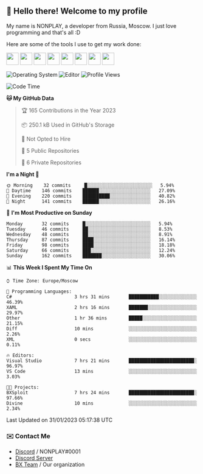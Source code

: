 ## :wave: Hello there! Welcome to my profile

My name is NONPLAY, a developer from Russia, Moscow. I just love programming and that's all :D

Here are some of the tools I use to get my work done:

<kbd><img height="32" src="https://img.icons8.com/color/2x/visual-studio-code-2019.png"></kbd>
<kbd><img height="32" src="https://img.icons8.com/color/2x/linux.png"></kbd>
<kbd><img height="32" src="https://img.icons8.com/fluent/2x/console.png"></kbd>
<kbd><img height="32" src="https://img.icons8.com/color/2x/open-source.png"></kbd>
<kbd><img height="32" src="https://img.icons8.com/color/2x/git.png"></kbd>
<kbd><img height="32" src="https://img.icons8.com/color/2x/nginx.png"></kbd>
<a href="?#gh-light-mode-only"><kbd><img height="32" src="https://img.icons8.com/metro/2x/mysql.png"></kbd></a>
<a href="?#gh-dark-mode-only"><kbd><img height="32" src="https://img.icons8.com/FFFFFF/metro/2x/mysql.png"></kbd></a>

![Operating System](https://img.shields.io/badge/OS-Windows%2010%20Pro-informational?style=for-the-badge&logo=Windows&logoColor=white&color=007ec6)
![Editor](https://img.shields.io/badge/Editor-VS%20Code-informational?style=for-the-badge&logo=Visual%20Studio%20Code&logoColor=white&color=007ec6)
![Profile Views](https://komarev.com/ghpvc/?username=NONPLAYT&color=blue&style=for-the-badge)

<!--START_SECTION:waka-->
![Code Time](http://img.shields.io/badge/Code%20Time-57%20hrs%2046%20mins-blue)

**🐱 My GitHub Data** 

> 🏆 165 Contributions in the Year 2023
 > 
> 📦 250.1 kB Used in GitHub's Storage 
 > 
> 🚫 Not Opted to Hire
 > 
> 📜 5 Public Repositories 
 > 
> 🔑 6 Private Repositories  
 > 
**I'm a Night 🦉** 

```text
🌞 Morning    32 commits     █░░░░░░░░░░░░░░░░░░░░░░░░   5.94% 
🌆 Daytime    146 commits    ██████░░░░░░░░░░░░░░░░░░░   27.09% 
🌃 Evening    220 commits    ██████████░░░░░░░░░░░░░░░   40.82% 
🌙 Night      141 commits    ██████░░░░░░░░░░░░░░░░░░░   26.16%

```
📅 **I'm Most Productive on Sunday** 

```text
Monday       32 commits     █░░░░░░░░░░░░░░░░░░░░░░░░   5.94% 
Tuesday      46 commits     ██░░░░░░░░░░░░░░░░░░░░░░░   8.53% 
Wednesday    48 commits     ██░░░░░░░░░░░░░░░░░░░░░░░   8.91% 
Thursday     87 commits     ████░░░░░░░░░░░░░░░░░░░░░   16.14% 
Friday       98 commits     ████░░░░░░░░░░░░░░░░░░░░░   18.18% 
Saturday     66 commits     ███░░░░░░░░░░░░░░░░░░░░░░   12.24% 
Sunday       162 commits    ███████░░░░░░░░░░░░░░░░░░   30.06%

```


📊 **This Week I Spent My Time On** 

```text
⌚︎ Time Zone: Europe/Moscow

💬 Programming Languages: 
C#                       3 hrs 31 mins       ███████████░░░░░░░░░░░░░░   46.39% 
XAML                     2 hrs 16 mins       ███████░░░░░░░░░░░░░░░░░░   29.97% 
Other                    1 hr 36 mins        █████░░░░░░░░░░░░░░░░░░░░   21.15% 
Diff                     10 mins             ░░░░░░░░░░░░░░░░░░░░░░░░░   2.26% 
XML                      0 secs              ░░░░░░░░░░░░░░░░░░░░░░░░░   0.11%

🔥 Editors: 
Visual Studio            7 hrs 21 mins       ████████████████████████░   96.97% 
VS Code                  13 mins             ░░░░░░░░░░░░░░░░░░░░░░░░░   3.03%

🐱‍💻 Projects: 
BXSploit                 7 hrs 24 mins       ████████████████████████░   97.66% 
Divine                   10 mins             ░░░░░░░░░░░░░░░░░░░░░░░░░   2.34%

```


 Last Updated on 31/01/2023 05:17:38 UTC
<!--END_SECTION:waka-->

### ✉️ Contact Me

- [Discord](https://discord.com/users/597087584090587177) / NONPLAY#0001
- [Discord Server](https://discord.gg/p7cxhw7E2M)
- [BX Team](https://github.com/BX-Team) / Our organization
